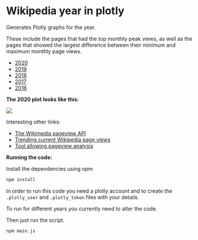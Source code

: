 # Wikipedia year in plotly

Generates Plotly graphs for the year.

These include the pages that had the top monthly peak views, as well as the pages that showed the largest difference between their minimum and maximum monthly page views.

- [2020](https://chart-studio.plotly.com/~addshore/4/enwikipedia-pageviews-vs-2020/)
- [2019](https://chart-studio.plotly.com/~addshore/6/enwikipedia-pageviews-vs-2019/)
- [2018](https://chart-studio.plotly.com/~addshore/8/enwikipedia-pageviews-vs-2018/)
- [2017](https://chart-studio.plotly.com/~addshore/10/enwikipedia-pageviews-vs-2017/)
- [2016](https://chart-studio.plotly.com/~addshore/12/enwikipedia-pageviews-vs-2017/)


**The 2020 plot looks like this:**

![](https://i.imgur.com/zKTNg8K.png)

Interesting other links:

- [The Wikimedia pageview API](https://wikitech.wikimedia.org/wiki/Analytics/AQS/Pageviews)
- [Trending current Wikipedia page views](https://wikilytics.herokuapp.com/)
- [Tool allowing pageview analysis](https://pageviews.toolforge.org/)

**Running the code:**

Install the dependencies using npm

```sh
npm install
```

In order to run this code you need a plotly account and to create the `.plotly_user` and `.plotly_token` files with your details.

To run for different years you currently need to alter the code.

Then just run the script.

```sh
npm main.js
```
